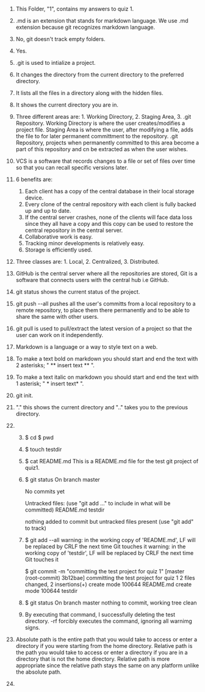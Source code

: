 1. This Folder, "1", contains my answers to quiz 1.  
2. .md is an extension that stands for markdown language. We use .md extension because git recognizes markdown language.  
3. No, git doesn't track empty folders.  
4. Yes. 
5. .git is used to intialize a project.  
6. It changes the directory from the current directory to the preferred directory.  
7. It lists all the files in a directory along with the hidden files.  
8. It shows the current directory you are in.  
9. Three different areas are: 1. Working Directory, 2. Staging Area, 3. .git Repository. Working Directory is where the user creates/modifies a project file. 
       Staging Area is where the user, after modifying a file, adds the file to for later permanent committment to the repository.
       .git Repository, projects when permanently committed to this area become a part of this repository and cn be extracted as when the user wishes.  
10. VCS is a software that records changes to a file or set of files over time so that you can recall specific versions later.  
11. 6 benefits are: 
       1. Each client has a copy of the central database in their local storage device.
       2. Every clone of the central repository with each client is fully backed up and up to date. 
       3. If the central server crashes, none of the clients will face data loss since they all have a copy and this copy can be used to restore the central repository in the central server. 
       4. Collaborative work is easy. 
       5. Tracking minor developments is relatively easy. 
       6. Storage is efficiently used.  
12. Three classes are: 1. Local, 2. Centralized, 3. Distributed.  
13. GitHub is the central server where all the repositories are stored, Git is a software that connects users with the central hub i.e GitHub.  
14. git status shows the current status of the project.  
15. git push --all pushes all the user's committs from a local repository to a remote repository, to place them there permanently and to be able to share the same with other users.  
16. git pull is used to pull/extract the latest version of a project so that the user can work on it independently.  
17. Markdown is a language or a way to style text on a web.  
18. To make a text bold on markdown you should start and end the text with 2 asterisks; " ** insert text ** ".  
19. To make a text italic on markdown you should start and end the text with 1 asterisk; " * insert text* ".  
20. git init.  
21. "." this shows the current directory and ".." takes you to the previous directory.  
22.
    3. $ cd $ pwd  
    4. $ touch testdir  
    9. $ cat README.md
       This is a README.md file for the test git project of quiz1.
    10. $ git status
        On branch master

        No commits yet

        Untracked files:
           (use "git add <file>..." to include in what will be committed)
                  README.md
                  testdir

        nothing added to commit but untracked files present (use "git add" to track)
    11. $ git add --all
        warning: in the working copy of 'README.md', LF will be replaced by CRLF the next time Git touches it
        warning: in the working copy of 'testdir', LF will be replaced by CRLF the next time Git touches it  


        $ git commit -m "committing the test project for quiz 1"
        [master (root-commit) 3b12bae] committing the test project for quiz 1
        2 files changed, 2 insertions(+)
        create mode 100644 README.md
        create mode 100644 testdir
    12. $ git status
        On branch master
        nothing to commit, working tree clean
    13. By executing that command, I successfully deleting the test directory. -rf forcibly executes the command, ignoring all warnimg signs.

23. Absolute path is the entire path that you would take to access or enter a directory if you were starting from the home directory. 
       Relative path is the path you would take to access or enter a directory if you are in a directory that is not the home directory. 
       Relative path is more appropriate since the relative path stays the same on any platform unlike the absolute path.
24. 



 





  




